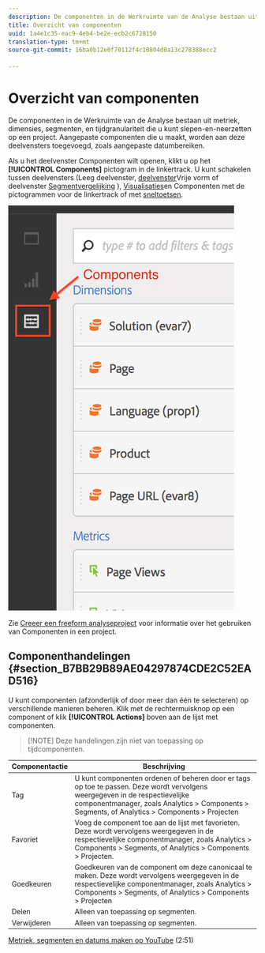 ```yaml
---
description: De componenten in de Werkruimte van de Analyse bestaan uit metriek, dimensies, segmenten, en tijdgranulariteit die u kunt slepen-en-neerzetten op een project. Aangepaste componenten die u maakt, worden aan deze deelvensters toegevoegd, zoals aangepaste datumbereiken.
title: Overzicht van componenten
uuid: 1a4e1c35-eac9-4eb4-be2e-ecb2c6728150
translation-type: tm+mt
source-git-commit: 16ba0b12e0f70112f4c10804d0a13c278388ecc2

---
```



# Overzicht van componenten

De componenten in de Werkruimte van de Analyse bestaan uit metriek, dimensies, segmenten, en tijdgranulariteit die u kunt slepen-en-neerzetten op een project. Aangepaste componenten die u maakt, worden aan deze deelvensters toegevoegd, zoals aangepaste datumbereiken.

Als u het deelvenster Componenten wilt openen, klikt u op het **[!UICONTROL Components]** pictogram in de linkertrack. U kunt schakelen tussen deelvensters (Leeg deelvenster, [deelvenster](/help/analyze/analysis-workspace/visualizations/freeform-table.md)Vrije vorm of deelvenster [Segmentvergelijking](/help/analyze/analysis-workspace/c-panels/c-segment-comparison/segment-comparison.md) ), [Visualisaties](/help/analyze/analysis-workspace/visualizations/freeform-analysis-visualizations.md)en Componenten met de pictogrammen voor de linkertrack of met [sneltoetsen](/help/analyze/analysis-workspace/build-workspace-project/fa-shortcut-keys.md).

![](assets/components.png)

Zie [Creeer een freeform analyseproject](/help/analyze/analysis-workspace/build-workspace-project/t-freeform-project.md) voor informatie over het gebruiken van Componenten in een project.

## Componenthandelingen {#section_B7BB29B89AE04297874CDE2C52EAD516}

U kunt componenten (afzonderlijk of door meer dan één te selecteren) op verschillende manieren beheren. Klik met de rechtermuisknop op een component of klik **[!UICONTROL Actions]** boven aan de lijst met componenten.

> [!NOTE] Deze handelingen zijn niet van toepassing op tijdcomponenten.

| Componentactie | Beschrijving |
|--- |--- |
| Tag | U kunt componenten ordenen of beheren door er tags op toe te passen. Deze wordt vervolgens weergegeven in de respectievelijke componentmanager, zoals Analytics > Components > Segments, of Analytics > Components > Projecten |
| Favoriet | Voeg de component toe aan de lijst met favorieten. Deze wordt vervolgens weergegeven in de respectievelijke componentmanager, zoals Analytics > Components > Segments, of Analytics > Components > Projecten. |
| Goedkeuren | Goedkeuren van de component om deze canonicaal te maken. Deze wordt vervolgens weergegeven in de respectievelijke componentmanager, zoals Analytics > Components > Segments, of Analytics > Components > Projecten |
| Delen | Alleen van toepassing op segmenten. |
| Verwijderen | Alleen van toepassing op segmenten. |

[Metriek, segmenten en datums maken op YouTube](https://www.youtube.com/watch?v=XXJuNAte8E8&index=25&list=PL2tCx83mn7GuNnQdYGOtlyCu0V5mEZ8sS) (2:51)
